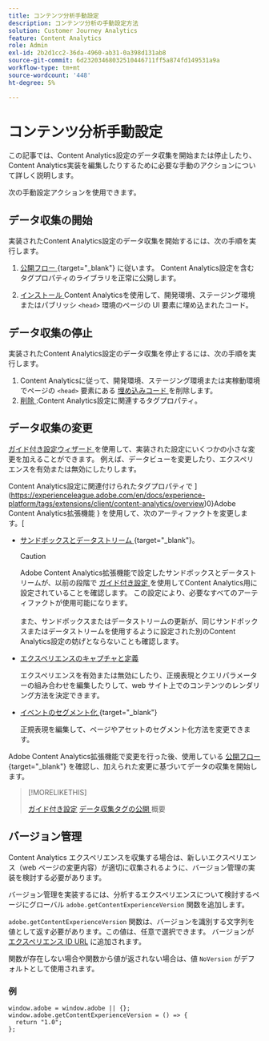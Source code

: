 ```yaml
---
title: コンテンツ分析手動設定
description: コンテンツ分析の手動設定方法
solution: Customer Journey Analytics
feature: Content Analytics
role: Admin
exl-id: 2b2d1cc2-36da-4960-ab31-0a398d131ab8
source-git-commit: 6d23203468032510446711ff5a874fd149531a9a
workflow-type: tm+mt
source-wordcount: '448'
ht-degree: 5%

---
```


# コンテンツ分析手動設定

この記事では、Content Analytics設定のデータ収集を開始または停止したり、Content Analytics実装を編集したりするために必要な手動のアクションについて詳しく説明します。

次の手動設定アクションを使用できます。

## データ収集の開始

実装されたContent Analytics設定のデータ収集を開始するには、次の手順を実行します。

1. [ 公開フロー ](https://experienceleague.adobe.com/en/docs/experience-platform/tags/publish/overview){target="_blank"} に従います。 Content Analytics設定を含むタグプロパティのライブラリを正常に公開します。

1. [ インストール ](https://experienceleague.adobe.com/en/docs/experience-platform/tags/publish/environments/environments#installation)Content Analyticsを使用して、開発環境、ステージング環境またはパブリッシ `<head>` 環境のページの UI 要素に埋め込まれたコード。


## データ収集の停止

実装されたContent Analytics設定のデータ収集を停止するには、次の手順を実行します。

1. Content Analyticsに従って、開発環境、ステージング環境または実稼動環境でページの `<head>` 要素にある [ 埋め込みコード ](https://experienceleague.adobe.com/en/docs/experience-platform/tags/publish/environments/environments) を削除します。
1. [ 削除 ](https://experienceleague.adobe.com/en/docs/experience-platform/tags/publish/overview):Content Analytics設定に関連するタグプロパティ。



## データ収集の変更

[ ガイド付き設定ウィザード ](guided.md) を使用して、実装された設定にいくつかの小さな変更を加えることができます。 例えば、データビューを変更したり、エクスペリエンスを有効または無効にしたりします。

Content Analytics設定に関連付けられたタグプロパティで ](https://experienceleague.adobe.com/en/docs/experience-platform/tags/extensions/client/content-analytics/overview)0}Adobe Content Analytics拡張機能 } を使用して、次のアーティファクトを変更します。[

* [ サンドボックスとデータストリーム ](https://experienceleague.adobe.com/en/docs/experience-platform/tags/extensions/client/content-analytics/overview#configure-datastreams){target="_blank"}。

  >[!CAUTION]
  >
  >Adobe Content Analytics拡張機能で設定したサンドボックスとデータストリームが、以前の段階で [ ガイド付き設定 ](guided.md) を使用してContent Analytics用に設定されていることを確認します。 この設定により、必要なすべてのアーティファクトが使用可能になります。<br/><br/> また、サンドボックスまたはデータストリームの更新が、同じサンドボックスまたはデータストリームを使用するように設定された別のContent Analytics設定の妨げとならないことも確認します。
  >

* [ エクスペリエンスのキャプチャと定義 ](https://experienceleague.adobe.com/en/docs/experience-platform/tags/extensions/client/content-analytics/overview?lang=en#configure-experience-capture-and-definition)

  エクスペリエンスを有効または無効にしたり、正規表現とクエリパラメーターの組み合わせを編集したりして、web サイト上でのコンテンツのレンダリング方法を決定できます。

* [ イベントのセグメント化 ](https://experienceleague.adobe.com/en/docs/experience-platform/tags/extensions/client/content-analytics/overview#configure-event-segmenting){target="_blank"}

  正規表現を編集して、ページやアセットのセグメント化方法を変更できます。


Adobe Content Analytics拡張機能で変更を行った後、使用している [ 公開フロー ](https://experienceleague.adobe.com/en/docs/experience-platform/tags/publish/overview){target="_blank"} を確認し、加えられた変更に基づいてデータの収集を開始します。



>[!MORELIKETHIS]
>
>[ガイド付き設定](guided.md)
>[データ収集タグの公開 ](https://experienceleague.adobe.com/en/docs/experience-platform/tags/publish/overview) 概要
>


## バージョン管理

Content Analytics エクスペリエンスを収集する場合は、新しいエクスペリエンス（web ページの変更内容）が適切に収集されるように、バージョン管理の実装を検討する必要があります。

バージョン管理を実装するには、分析するエクスペリエンスについて検討するページにグローバル `adobe.getContentExperienceVersion` 関数を追加します。

`adobe.getContentExperienceVersion` 関数は、バージョンを識別する文字列を値として返す必要があります。この値は、任意で選択できます。 バージョンが [ エクスペリエンス ID URL](/help/content-analytics/report/components.md#experience-metadata) に追加されます。

関数が存在しない場合や関数から値が返されない場合は、値 `NoVersion` がデフォルトとして使用されます。

### 例

```
window.adobe = window.adobe || {};
window.adobe.getContentExperienceVersion = () => {
  return "1.0";
};
```
